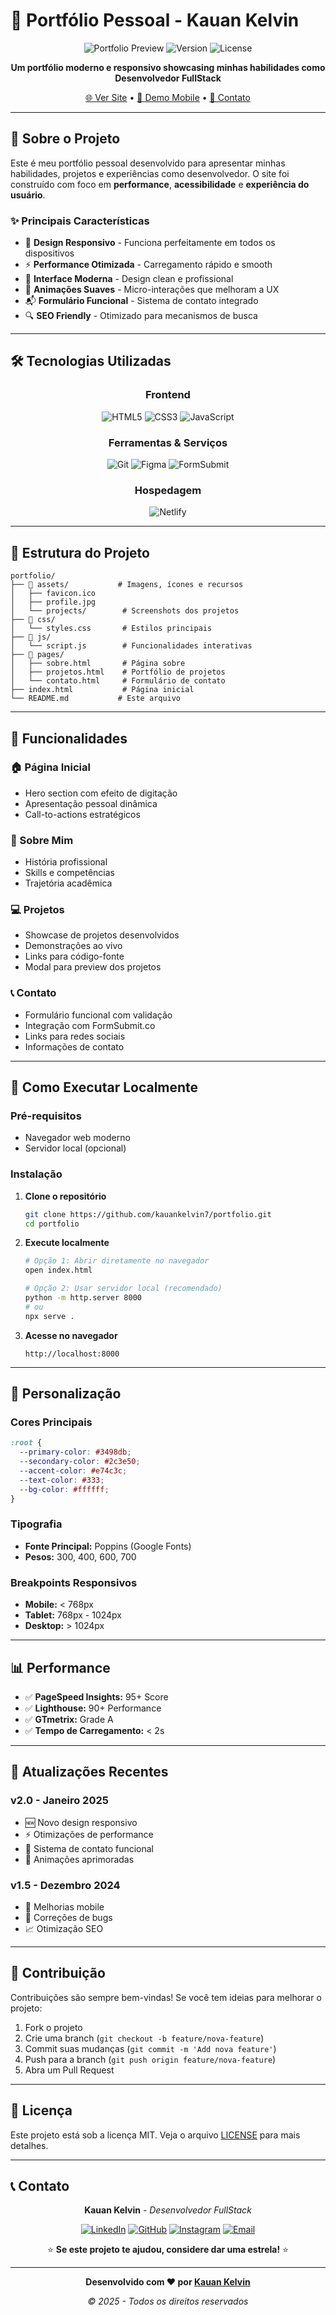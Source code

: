 # 💼 Portfólio Pessoal - Kauan Kelvin

<div align="center">

![Portfolio Preview](https://img.shields.io/badge/Status-Online-success?style=for-the-badge)
![Version](https://img.shields.io/badge/Version-2.0-blue?style=for-the-badge)
![License](https://img.shields.io/badge/License-MIT-yellow?style=for-the-badge)

**Um portfólio moderno e responsivo showcasing minhas habilidades como Desenvolvedor FullStack**

[🌐 Ver Site](https://kauankelvindev.netlify.app/) • [📱 Demo Mobile](https://kauankelvindev.netlify.app/) • [📧 Contato](mailto:kelvinkauan722@gmail.com)

</div>

---

## 🚀 Sobre o Projeto

Este é meu portfólio pessoal desenvolvido para apresentar minhas habilidades, projetos e experiências como desenvolvedor. O site foi construído com foco em **performance**, **acessibilidade** e **experiência do usuário**.

### ✨ Principais Características

- 📱 **Design Responsivo** - Funciona perfeitamente em todos os dispositivos
- ⚡ **Performance Otimizada** - Carregamento rápido e smooth
- 🎨 **Interface Moderna** - Design clean e profissional
- 🌙 **Animações Suaves** - Micro-interações que melhoram a UX
- 📬 **Formulário Funcional** - Sistema de contato integrado
- 🔍 **SEO Friendly** - Otimizado para mecanismos de busca

---

## 🛠️ Tecnologias Utilizadas

<div align="center">

### Frontend
![HTML5](https://img.shields.io/badge/HTML5-E34F26?style=for-the-badge&logo=html5&logoColor=white)
![CSS3](https://img.shields.io/badge/CSS3-1572B6?style=for-the-badge&logo=css3&logoColor=white)
![JavaScript](https://img.shields.io/badge/JavaScript-F7DF1E?style=for-the-badge&logo=javascript&logoColor=black)

### Ferramentas & Serviços
![Git](https://img.shields.io/badge/Git-F05032?style=for-the-badge&logo=git&logoColor=white)
![Figma](https://img.shields.io/badge/Figma-F24E1E?style=for-the-badge&logo=figma&logoColor=white)
![FormSubmit](https://img.shields.io/badge/FormSubmit-4285F4?style=for-the-badge&logo=gmail&logoColor=white)

### Hospedagem
![Netlify](https://img.shields.io/badge/Netlify-00C7B7?style=for-the-badge&logo=netlify&logoColor=white)

</div>

---

## 📂 Estrutura do Projeto

```
portfolio/
├── 📁 assets/           # Imagens, ícones e recursos
│   ├── favicon.ico
│   ├── profile.jpg
│   └── projects/        # Screenshots dos projetos
├── 📁 css/
│   └── styles.css       # Estilos principais
├── 📁 js/
│   └── script.js        # Funcionalidades interativas
├── 📁 pages/
│   ├── sobre.html       # Página sobre
│   ├── projetos.html    # Portfólio de projetos
│   └── contato.html     # Formulário de contato
├── index.html           # Página inicial
└── README.md           # Este arquivo
```

---

## 🎯 Funcionalidades

### 🏠 Página Inicial
- Hero section com efeito de digitação
- Apresentação pessoal dinâmica
- Call-to-actions estratégicos

### 👤 Sobre Mim
- História profissional
- Skills e competências
- Trajetória acadêmica

### 💻 Projetos
- Showcase de projetos desenvolvidos
- Demonstrações ao vivo
- Links para código-fonte
- Modal para preview dos projetos

### 📞 Contato
- Formulário funcional com validação
- Integração com FormSubmit.co
- Links para redes sociais
- Informações de contato

---

## 🚀 Como Executar Localmente

### Pré-requisitos
- Navegador web moderno
- Servidor local (opcional)

### Instalação

1. **Clone o repositório**
   ```bash
   git clone https://github.com/kauankelvin7/portfolio.git
   cd portfolio
   ```

2. **Execute localmente**
   ```bash
   # Opção 1: Abrir diretamente no navegador
   open index.html
   
   # Opção 2: Usar servidor local (recomendado)
   python -m http.server 8000
   # ou
   npx serve .
   ```

3. **Acesse no navegador**
   ```
   http://localhost:8000
   ```

---

## 🎨 Personalização

### Cores Principais
```css
:root {
  --primary-color: #3498db;
  --secondary-color: #2c3e50;
  --accent-color: #e74c3c;
  --text-color: #333;
  --bg-color: #ffffff;
}
```

### Tipografia
- **Fonte Principal:** Poppins (Google Fonts)
- **Pesos:** 300, 400, 600, 700

### Breakpoints Responsivos
- **Mobile:** < 768px
- **Tablet:** 768px - 1024px  
- **Desktop:** > 1024px

---

## 📊 Performance

- ✅ **PageSpeed Insights:** 95+ Score
- ✅ **Lighthouse:** 90+ Performance
- ✅ **GTmetrix:** Grade A
- ✅ **Tempo de Carregamento:** < 2s

---

## 🔄 Atualizações Recentes

### v2.0 - Janeiro 2025
- 🆕 Novo design responsivo
- ⚡ Otimizações de performance
- 📧 Sistema de contato funcional
- 🎨 Animações aprimoradas

### v1.5 - Dezembro 2024
- 📱 Melhorias mobile
- 🔧 Correções de bugs
- 📈 Otimização SEO

---

## 🤝 Contribuição

Contribuições são sempre bem-vindas! Se você tem ideias para melhorar o projeto:

1. Fork o projeto
2. Crie uma branch (`git checkout -b feature/nova-feature`)
3. Commit suas mudanças (`git commit -m 'Add nova feature'`)
4. Push para a branch (`git push origin feature/nova-feature`)
5. Abra um Pull Request

---

## 📝 Licença

Este projeto está sob a licença MIT. Veja o arquivo [LICENSE](LICENSE) para mais detalhes.

---

## 📞 Contato

<div align="center">

**Kauan Kelvin** - *Desenvolvedor FullStack*

[![LinkedIn](https://img.shields.io/badge/LinkedIn-0077B5?style=for-the-badge&logo=linkedin&logoColor=white)](https://www.linkedin.com/in/kauan-kelvin/)
[![GitHub](https://img.shields.io/badge/GitHub-100000?style=for-the-badge&logo=github&logoColor=white)](https://github.com/kauankelvin7)
[![Instagram](https://img.shields.io/badge/Instagram-E4405F?style=for-the-badge&logo=instagram&logoColor=white)](https://www.instagram.com/kauan_kelvin45/)
[![Email](https://img.shields.io/badge/Email-D14836?style=for-the-badge&logo=gmail&logoColor=white)](mailto:kelvinkauan722@gmail.com)

⭐ **Se este projeto te ajudou, considere dar uma estrela!** ⭐

</div>

---

<div align="center">

**Desenvolvido com ❤️ por [Kauan Kelvin](https://github.com/kauankelvin7)**

*© 2025 - Todos os direitos reservados*

</div>
